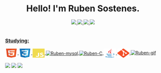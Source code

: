 <h1 align="center">Hello! I'm Ruben Sostenes.</h1>

<div align="center">
   <a href="https://github.com/rubensostenes">
   <img height="150em" src="https://github-profile-summary-cards.vercel.app/api/cards/profile-details?username=rubensostenes&theme=tokyonight"/> 
   <img height="150em" src="https://github-readme-stats.vercel.app/api?username=rubensostenes&show_icons=true&theme=tokyonight&include_all_commits=true&count_private=false&hide_border=true"/> 
   <img height="150em" src="https://github-readme-stats.vercel.app/api/top-langs/?username=rubensostenes&layout=compact&langs_count=7&theme=tokyonight&hide_border=true"/> 
   <img height="150em" src="https://github-readme-streak-stats.herokuapp.com/?user=rubensostenes&theme=tokyonight&hide_border=true"/>
</div>
  
 <br>  
   
 <div> 
   <h3>Studying:</h3><img align="center" alt="Ruben-HTML" height="30" width="40" src="https://raw.githubusercontent.com/devicons/devicon/master/icons/html5/html5-original.svg">
    <img align="center" alt="Ruben-CSS" height="30" width="40" src="https://raw.githubusercontent.com/devicons/devicon/master/icons/css3/css3-original.svg">
    <img align="center" alt="Ruben-Js" height="30" width="40" src="https://raw.githubusercontent.com/devicons/devicon/master/icons/javascript/javascript-plain.svg">
    <img align="center" alt="Ruben-mysql" height="50" width="50" src="https://cdn.jsdelivr.net/gh/devicons/devicon/icons/mysql/mysql-original-wordmark.svg" />        
    <img align="center" alt="Ruben-C" height="30" width="40" src="https://cdn.jsdelivr.net/gh/devicons/devicon/icons/csharp/csharp-original.svg" />
    <img align="center" alt="Ruben-Java" height="30" width="40" src="https://raw.githubusercontent.com/devicons/devicon/master/icons/java/java-original.svg">
    <img align="center" alt="Ruben-git" height="30" width="40" src="https://raw.githubusercontent.com/devicons/devicon/master/icons/git/git-original.svg">
    <img align="rigt" alt="Ruben-gif" height="170" src="ruben.gif">
  </div>
 
 <br>  
   
  <div> 
    <a href="https://instagram.com/ruben_sostenes" target="_blank"><img src="https://img.shields.io/badge/-Instagram-%23E4405F?style=for-the-badge&logo=instagram&logoColor=white" target="_blank"></a>
    <a href = "mailto:rubenmelo332@gmail.com"><img src="https://img.shields.io/badge/-Gmail-%23333?style=for-the-badge&logo=gmail&logoColor=white" target="_blank"></a>
    <a href="https://www.linkedin.com/in/ruben-sostenes-192704231" target="_blank"><img src="https://img.shields.io/badge/-LinkedIn-%230077B5?style=for-the-badge&logo=linkedin&logoColor=white" target="_blank"></a> 
   
  </div>
